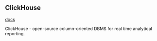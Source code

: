 ClickHouse
-

[docs](https://clickhouse.com/docs)

ClickHouse - open-source column-oriented DBMS for real time analytical reporting.
